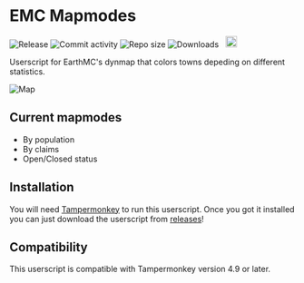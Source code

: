 # EMC Mapmodes

![Release](https://img.shields.io/github/v/release/32Vache/emc-mapmodes) ![Commit activity](https://img.shields.io/github/commit-activity/m/32Vache/emc-mapmodes) ![Repo size](https://img.shields.io/github/repo-size/32Vache/emc-mapmodes) ![Downloads](https://img.shields.io/github/downloads/32Vache/emc-mapmodes/total) &nbsp; <img src="https://raw.githubusercontent.com/32Vache/emc-mapmodes/main/assets/ua.svg" width="20px">

Userscript for EarthMC's dynmap that colors towns depeding on different statistics.

![Map](https://raw.githubusercontent.com/32Vache/emc-mapmodes/main/assets/main-map.png)

## Current mapmodes

- By population
- By claims
- Open/Closed status

## Installation

You will need [Tampermonkey](https://www.tampermonkey.net/index.php) to run this userscript.
Once you got it installed you can just download the userscript from [releases](https://github.com/32Vache/emc-mapmodes/releases/latest)!

## Compatibility

This userscript is compatible with Tampermonkey version 4.9 or later.